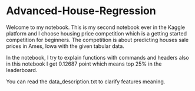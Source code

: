 # Advanced-House-Regression

Welcome to my notebook. This is my second notebook ever in the Kaggle platform and I choose housing price competition which is a getting started competition for beginners. 
The competition is about predicting houses sale prices in Ames, Iowa with the given tabular data.

In the notebook, I try to explain functions with commands and headers also in this notebook I get 0.12687 point which means top 25% in the leaderboard.

You can read the data_description.txt to clarify features meaning.
